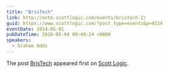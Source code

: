```yaml
---
title: "BrisTech"
link: http://ante.scottlogic.com/events/bristech-2/
guid: https://www.scottlogic.com/?post_type=events&p=4524
eventDate: 2014-05-01
pubDateTime: 2018-05-04 09:49:24 +0000
speakers:
  - Graham Odds
---
```


<p>The post <a rel="nofollow" href="http://ante.scottlogic.com/events/bristech-2/">BrisTech</a> appeared first on <a rel="nofollow" href="http://ante.scottlogic.com">Scott Logic</a>.</p>